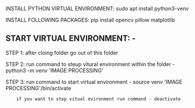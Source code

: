 
INSTALL PYTHON VIRTUAL ENVIRONMENT: sudo apt install python3-venv

INSTALL FOLLOWING PACKAGES: pip install opencv pillow matplotlib

START VIRTUAL ENVIRONMENT: -
-------------------------
STEP 1: after cloing folder go out of this folder

STEP 2: run command to steup vitural environment within the folder - python3 -m venv 'IMAGE PROCESSING'

STEP 3: run command to start virtual environment - source venv 'IMAGE PROCESSING'/bin/activate
        
        if you want to stop vitual evironment run command - deactivate 
